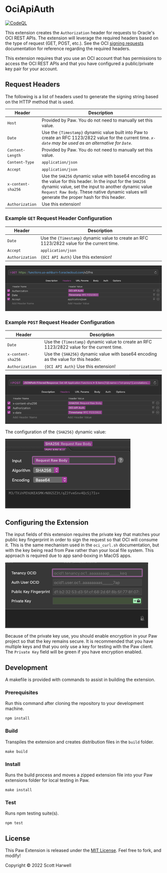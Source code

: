 # OciApiAuth

[![CodeQL](https://github.com/scottharwell/OciFnAuth/actions/workflows/codeql-analysis.yml/badge.svg)](https://github.com/scottharwell/OciFnAuth/actions/workflows/codeql-analysis.yml)

This extension creates the `Authorization` header for requests to Oracle's OCI REST APIs.  The extension will leverage the required headers based on the type of request (GET, POST, etc.).  See the OCI [signing requests](https://docs.cloud.oracle.com/en-us/iaas/Content/API/Concepts/signingrequests.htm) documentation for reference regarding the required headers.  

This extension requires that you use an OCI account that has permissions to access the OCI REST APIs and that you have configured a public/private key pair for your account.

## Request Headers

The following is a list of headers used to generate the signing string based on the HTTP method that is used.

| Header             | Description                                                                                                                                                                                                                                                            |
|--------------------|------------------------------------------------------------------------------------------------------------------------------------------------------------------------------------------------------------------------------------------------------------------------|
| `Host`             | Provided by Paw. You do not need to manually set this value.                                                                                                                                                                                                           |
| `Date`             | Use the `{Timestamp}` dynamic value built into Paw to create an RFC 1123/2822 value for the current time. *`x-date` may be used as an alternative for `Date`*.                                                                                                         |
| `Content-Length`   | Provided by Paw. You do not need to manually set this value.                                                                                                                                                                                                           |
| `Content-Type`     | `application/json`                                                                                                                                                                                                                                                     |
| `Accept`           | `application/json`                                                                                                                                                                                                                                                     |
| `x-content-sha256` | Use the `SHA256` dynamic value with base64 encoding as the value for this header.  In the input for the `SHA256` dynamic value, set the input to another dynamic value `Request Raw Body`.  These native dynamic values will generate the proper hash for this header. |
| `Authorization`    | Use this extension!                                                                                                                                                                                                                                                    |


### Example `GET` Request Header Configuration

| Header          | Description                                                                                |
|-----------------|--------------------------------------------------------------------------------------------|
| `Date`          | Use the `{Timestamp}` dynamic value to create an RFC 1123/2822 value for the current time. |
| `Accept`        | `application/json`                                                                         |
| `Authorization` | `{OCI API Auth}` Use this extension!                                                       |


![Header Configuration](https://raw.githubusercontent.com/scottharwell/OciFnAuth/main/img/get_headers.png)

### Example `POST` Request Header Configuration

| Header             | Description                                                                                |
|--------------------|--------------------------------------------------------------------------------------------|
| `Date`             | Use the `{Timestamp}` dynamic value to create an RFC 1123/2822 value for the current time. |
| `x-content-sha256` | Use the `{SHA256}` dynamic value with base64 encoding as the value for this header.        |
| `Authorization`    | `{OCI API Auth}` Use this extension!                                                       |


![Header Configuration](https://raw.githubusercontent.com/scottharwell/OciFnAuth/main/img/post_headers.png)

The configuration of the `{SHA256}` dynamic value:

![SHA265 Header](https://raw.githubusercontent.com/scottharwell/OciFnAuth/main/img/sha256_header.png)

## Configuring the Extension

The input fields of this extension requires the private key that matches your public key fingerprint in order to sign the request so that OCI will consume it. This is the same mechanism used in the `oci_curl.sh` documentation, but with the key being read from Paw rather than your local file system.  This approach is required due to app sand-boxing in MacOS apps.

![Extension Input Fields](https://raw.githubusercontent.com/scottharwell/OciFnAuth/main/img/ext_config.png)

Because of the private key use, you should enable encryption in your Paw project so that the key remains secure. It is recommended that you have multiple keys and that you only use a key for testing with the Paw client. The `Private Key` field will be green if you have encryption enabled.

## Development

A makefile is provided with commands to assist in building the extension.

### Prerequisites

Run this command after cloning the repository to your development machine.

```shell
npm install
```

### Build

Transpiles the extension and creates distribution files in the `build` folder.

```shell
make build
```

### Install

Runs the build process and moves a zipped extension file into your Paw extensions folder for local testing in Paw.

```shell
make install
```

### Test

Runs npm testing suite(s).

```shell
npm test
```

## License

This Paw Extension is released under the [MIT License](./LICENSE). Feel free to fork, and modify!

Copyright © 2022 Scott Harwell